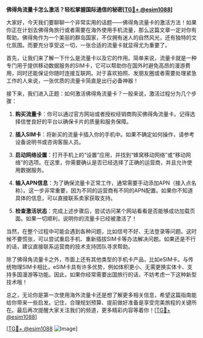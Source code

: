 **佛得角流量卡怎么激活？轻松掌握国际通信的秘密[[TG💪+ @esim1088](https://t.me/s/esim1088)]**

大家好，今天我们要聊聊一个非常实用的话题——佛得角流量卡的激活方法！如果你正在计划去佛得角旅行或者需要在海外使用手机流量，那么这篇文章一定对你有帮助。佛得角作为一个美丽的群岛国家，不仅拥有迷人的自然风光，还有独特的文化氛围。而要充分享受这一切，一张合适的流量卡就显得尤为重要了。

首先，让我们来了解一下什么是流量卡以及它的作用。简单来说，流量卡就是一种专门用于提供移动数据服务的SIM卡，它可以帮助你在国外时避免高昂的漫游费用，同时还能保证你随时连接互联网。对于喜欢拍照、发朋友圈或者需要处理紧急工作的人来说，一张优质的流量卡简直是出行必备神器！

接下来，我们进入正题：如何激活佛得角流量卡？一般来说，激活过程分为几个步骤：

1. **购买流量卡**：你可以通过官方网站或者授权经销商购买佛得角流量卡。记得选择信誉良好的平台以确保卡片的质量和服务保障。

2. **插入SIM卡**：将新买的流量卡插入你的手机中。如果不确定如何操作，请参考设备说明书或咨询客服人员。

3. **启动网络设置**：打开手机上的“设置”应用，并找到“蜂窝移动网络”或“移动网络”的选项。在这里，你需要确认是否已经选择了正确的运营商，并且允许使用数据服务。

4. **输入APN信息**：为了确保流量卡正常工作，通常需要手动添加APN（接入点名称）。这一步非常重要，因为不同的运营商有不同的APN配置。如果你不知道具体的信息，可以直接联系卖家获取支持。

5. **检查激活状态**：完成上述步骤后，尝试访问某个网站看看是否能够成功加载页面。如果一切顺利，说明你的流量卡已经被激活了！

当然，在整个过程中可能会遇到各种问题，比如信号不好、无法登录等问题。这时候不要慌张，可以尝试重启手机、重新插拔SIM卡等办法解决问题。如果还是不行的话，建议直接联系运营商的技术支持团队寻求帮助。

除了佛得角流量卡之外，市面上还有其他类型的手机卡产品，比如eSIM卡。与传统物理SIM卡相比，eSIM卡具有许多优势，例如体积更小、无需更换实体卡、支持多国漫游等功能。因此，如果你经常需要出国旅行的话，不妨考虑一下这种新型技术哦！

总之，无论你是第一次使用海外流量卡还是想了解更多相关信息，希望这篇指南能给你带来一些启发。记住，合理规划预算、提前做好准备是享受完美旅程的关键所在。最后再次提醒大家关注我们的频道，更多精彩内容等着你！[[TG💪+ @esim1088](https://t.me/s/esim1088)]

[[TG💪+ @esim1088](https://t.me/s/esim1088) ![Image](https://i.postimg.cc/4NQfJmqS/Snipaste-2025-05-13-00-14-12.png)]